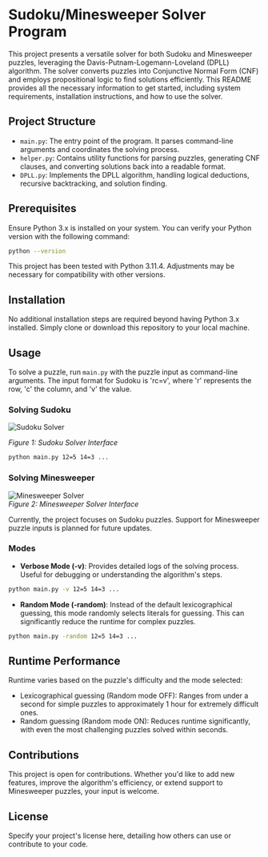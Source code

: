 
# Sudoku/Minesweeper Solver Program

This project presents a versatile solver for both Sudoku and Minesweeper puzzles, leveraging the Davis-Putnam-Logemann-Loveland (DPLL) algorithm. The solver converts puzzles into Conjunctive Normal Form (CNF) and employs propositional logic to find solutions efficiently. This README provides all the necessary information to get started, including system requirements, installation instructions, and how to use the solver.

## Project Structure

- `main.py`: The entry point of the program. It parses command-line arguments and coordinates the solving process.
- `helper.py`: Contains utility functions for parsing puzzles, generating CNF clauses, and converting solutions back into a readable format.
- `DPLL.py`: Implements the DPLL algorithm, handling logical deductions, recursive backtracking, and solution finding.

## Prerequisites

Ensure Python 3.x is installed on your system. You can verify your Python version with the following command:

```bash
python --version
```

This project has been tested with Python 3.11.4. Adjustments may be necessary for compatibility with other versions.

## Installation

No additional installation steps are required beyond having Python 3.x installed. Simply clone or download this repository to your local machine.

## Usage

To solve a puzzle, run `main.py` with the puzzle input as command-line arguments. The input format for Sudoku is 'rc=v', where 'r' represents the row, 'c' the column, and 'v' the value.

### Solving Sudoku

![Sudoku Solver](https://github.com/tarun2001sharma/Sudoku-Minesweeper-Solver/assets/59308544/91f23b12-07bb-4c23-8b7b-991055f56d29)

*Figure 1: Sudoku Solver Interface*

```bash
python main.py 12=5 14=3 ...
```

### Solving Minesweeper

![Minesweeper Solver](https://github.com/tarun2001sharma/Sudoku-Minesweeper-Solver/assets/59308544/d3edf38a-693c-4dd7-af74-32ccf26a5b89)  
*Figure 2: Minesweeper Solver Interface*

Currently, the project focuses on Sudoku puzzles. Support for Minesweeper puzzle inputs is planned for future updates.

### Modes

- **Verbose Mode (-v)**: Provides detailed logs of the solving process. Useful for debugging or understanding the algorithm's steps.

```bash
python main.py -v 12=5 14=3 ...
```

- **Random Mode (-random)**: Instead of the default lexicographical guessing, this mode randomly selects literals for guessing. This can significantly reduce the runtime for complex puzzles.

```bash
python main.py -random 12=5 14=3 ...
```

## Runtime Performance

Runtime varies based on the puzzle's difficulty and the mode selected:

- Lexicographical guessing (Random mode OFF): Ranges from under a second for simple puzzles to approximately 1 hour for extremely difficult ones.
- Random guessing (Random mode ON): Reduces runtime significantly, with even the most challenging puzzles solved within seconds.

## Contributions

This project is open for contributions. Whether you'd like to add new features, improve the algorithm's efficiency, or extend support to Minesweeper puzzles, your input is welcome.

## License

Specify your project's license here, detailing how others can use or contribute to your code.

